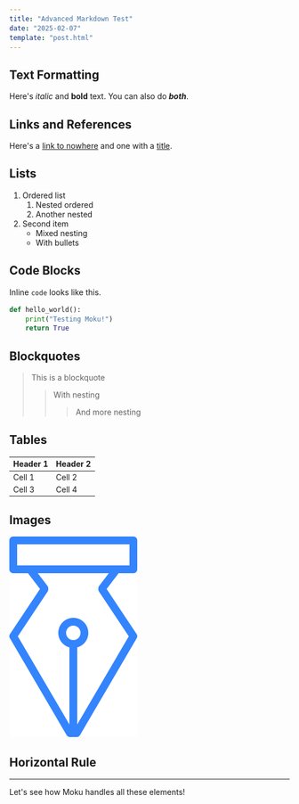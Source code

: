```yaml
---
title: "Advanced Markdown Test"
date: "2025-02-07"
template: "post.html"
---
```


## Text Formatting
Here's *italic* and **bold** text. You can also do ***both***.

## Links and References
Here's a [link to nowhere](#) and one with a [title](# "hover me!").

## Lists
1. Ordered list
   1. Nested ordered
   2. Another nested
2. Second item
   - Mixed nesting
   - With bullets

## Code Blocks
Inline `code` looks like this.

```python
def hello_world():
    print("Testing Moku!")
    return True
```

## Blockquotes
> This is a blockquote
> > With nesting
> > > And more nesting

## Tables
| Header 1 | Header 2 |
|----------|----------|
| Cell 1   | Cell 2   |
| Cell 3   | Cell 4   |

## Images
![Alt text goes here](nib.svg)

## Horizontal Rule
---

Let's see how Moku handles all these elements!
